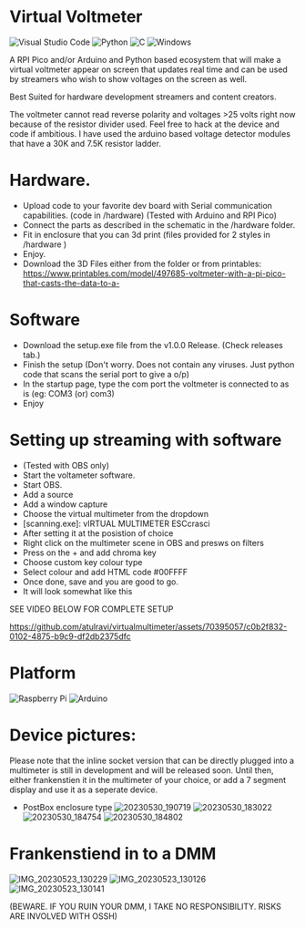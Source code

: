 # Virtual Voltmeter
![Visual Studio Code](https://img.shields.io/badge/Visual%20Studio%20Code-0078d7.svg?style=for-the-badge&logo=visual-studio-code&logoColor=white)
![Python](https://img.shields.io/badge/python-3670A0?style=for-the-badge&logo=python&logoColor=ffdd54)
![C](https://img.shields.io/badge/c-%2300599C.svg?style=for-the-badge&logo=c&logoColor=white)
![Windows](https://img.shields.io/badge/Windows-0078D6?style=for-the-badge&logo=windows&logoColor=white)

A RPI Pico and/or Arduino and Python based ecosystem that will make a virtual voltmeter appear on screen that updates real time and can be used by streamers  who wish to show voltages on the screen as well. 

Best Suited for hardware development streamers and content creators. 

The voltmeter cannot read reverse polarity and voltages >25 volts right now because of the resistor divider used. Feel free to hack at the device and code if ambitious. I have used the arduino based voltage detector modules that have a 30K and 7.5K resistor ladder.

# Hardware.
- Upload code to your favorite dev board with Serial communication capabilities. (code in /hardware)
(Tested with Arduino and RPI Pico)
- Connect the parts as described in the schematic in the /hardware folder. 
- Fit in enclosure that you can 3d print (files provided for 2 styles in /hardware )
- Enjoy. 
- Download the 3D Files either from the folder or from printables: https://www.printables.com/model/497685-voltmeter-with-a-pi-pico-that-casts-the-data-to-a-

# Software
- Download the setup.exe file from the v1.0.0 Release. (Check releases tab.)
- Finish the setup (Don't worry. Does not contain any viruses. Just python code that scans the serial port to give a o/p)
- In the startup page, type the com port the voltmeter is connected to as is (eg: COM3 (or) com3)
- Enjoy

# Setting up streaming with software
- (Tested with OBS only)
- Start the voltameter software. 
- Start OBS.
- Add a source
- Add a window capture
- Choose the virtual multimeter from the dropdown
- [scanning.exe]: vIRTUAL MULTIMETER ESCcrasci
- After setting it at the posistion of choice
- Right click on the multimeter scene in OBS and presws on filters
- Press on the + and add chroma key
- Choose custom key colour type
- Select colour and add HTML code #00FFFF
- Once done, save and you are good to go. 
- It will look somewhat like this

SEE VIDEO BELOW FOR COMPLETE SETUP


https://github.com/atulravi/virtualmultimeter/assets/70395057/c0b2f832-0102-4875-b9c9-df2db2375dfc

# Platform
![Raspberry Pi](https://img.shields.io/badge/-RaspberryPi-C51A4A?style=for-the-badge&logo=Raspberry-Pi)
![Arduino](https://img.shields.io/badge/-Arduino-00979D?style=for-the-badge&logo=Arduino&logoColor=white)

# Device pictures:
Please note that the inline socket version that can be directly plugged into a multimeter is still in development and will be released soon. Until then, either frankenstien it in the multimeter of your choice, or add a 7 segment display and use it as a seperate device.
- PostBox enclosure type
![20230530_190719](https://github.com/atulravi/virtualmultimeter/assets/70395057/886c8601-9f3b-4395-b558-80452144dd57)
![20230530_183022](https://github.com/atulravi/virtualmultimeter/assets/70395057/d5579a00-fdb0-4b23-a273-0104083aa9fa)
![20230530_184754](https://github.com/atulravi/virtualmultimeter/assets/70395057/8eaf6398-b166-4471-b4b6-18d12a969307)
![20230530_184802](https://github.com/atulravi/virtualmultimeter/assets/70395057/f4b91710-fa15-4bba-998d-dce4134e4bcd)

# Frankenstiend in to a DMM

![IMG_20230523_130229](https://github.com/atulravi/virtualmultimeter/assets/70395057/21cccf3f-9548-4838-b2d3-94e37126521e)
![IMG_20230523_130126](https://github.com/atulravi/virtualmultimeter/assets/70395057/298bda2b-9f75-4905-9c20-87a471f65506)
![IMG_20230523_130141](https://github.com/atulravi/virtualmultimeter/assets/70395057/77543f32-330d-46b6-87f9-51fa0e103909)

(BEWARE. IF YOU RUIN YOUR DMM, I TAKE NO RESPONSIBILITY. RISKS ARE INVOLVED WITH OSSH)


